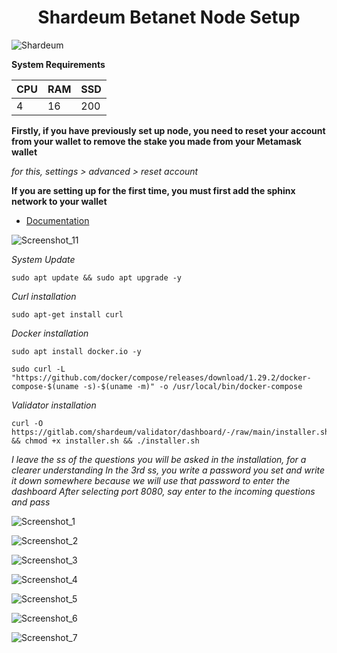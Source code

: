 <h1 align="center">Shardeum Betanet Node Setup </h1>

![Shardeum](https://user-images.githubusercontent.com/100621008/227815941-a6e67be0-5496-4c01-9d9f-3b5556149fdf.jpg)


**System Requirements**

|  CPU  |    RAM     |     SSD    |  
|-------|------------|------------|
|    4  |     16     |    200     |

**Firstly, if you have previously set up node, you need to reset your account from your wallet to remove the stake you made from your Metamask wallet**

*for this,  settings > advanced > reset account*

**If you are setting up for the first time, you must first add the sphinx network to your wallet**
* [Documentation](https://docs.shardeum.org/network/endpoints)

![Screenshot_11](https://user-images.githubusercontent.com/100621008/227813008-6861255d-d594-47f3-9dd8-d5906d939ea2.jpg)

*System Update*
```
sudo apt update && sudo apt upgrade -y
```
*Curl installation*
```
sudo apt-get install curl
```
*Docker installation*
```
sudo apt install docker.io -y
```
```
sudo curl -L "https://github.com/docker/compose/releases/download/1.29.2/docker-compose-$(uname -s)-$(uname -m)" -o /usr/local/bin/docker-compose
```
*Validator installation*
```
curl -O https://gitlab.com/shardeum/validator/dashboard/-/raw/main/installer.sh && chmod +x installer.sh && ./installer.sh
```
*I leave the ss of the questions you will be asked in the installation, for a clearer understanding*
*In the 3rd ss, you write a password you set and write it down somewhere because we will use that password to enter the dashboard*
*After selecting port 8080, say enter to the incoming questions and pass*

![Screenshot_1](https://user-images.githubusercontent.com/100621008/227814368-009ddf39-c092-4320-a72b-f69671b038ef.jpg)

![Screenshot_2](https://user-images.githubusercontent.com/100621008/227814452-f7f65888-253c-476c-90e6-f9299ec142fb.jpg)

![Screenshot_3](https://user-images.githubusercontent.com/100621008/227814590-9f6c6b0c-2afd-4ee0-a6ea-76a963746c5e.jpg)


![Screenshot_4](https://user-images.githubusercontent.com/100621008/227816505-88b4ffeb-9170-4a34-81b7-334336a5bebb.jpg)


![Screenshot_5](https://user-images.githubusercontent.com/100621008/227816513-b184e7e2-713b-4478-bbfe-07626faa5e78.jpg)


![Screenshot_6](https://user-images.githubusercontent.com/100621008/227816529-b84dddd6-b134-4063-8c4b-79e04e3da71a.jpg)


![Screenshot_7](https://user-images.githubusercontent.com/100621008/227816540-96c9ac38-bc7b-4685-b523-b9b967a5a510.jpg)







